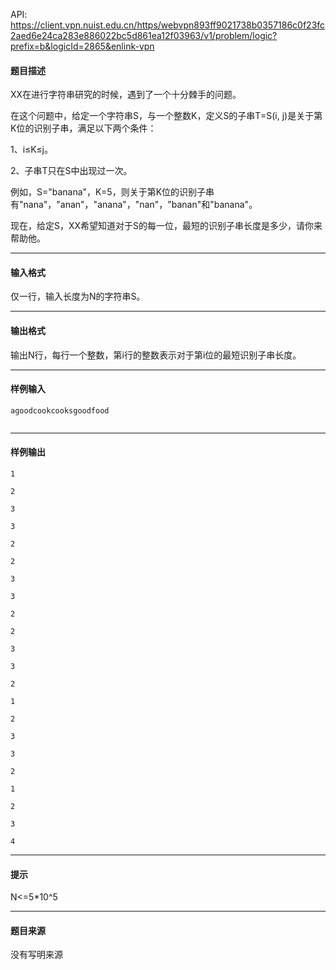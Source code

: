 API: https://client.vpn.nuist.edu.cn/https/webvpn893ff9021738b0357186c0f23fc2aed6e24ca283e886022bc5d861ea12f03963/v1/problem/logic?prefix=b&logicId=2865&enlink-vpn

#### 题目描述

XX在进行字符串研究的时候，遇到了一个十分棘手的问题。

在这个问题中，给定一个字符串S，与一个整数K，定义S的子串T=S(i, j)是关于第K位的识别子串，满足以下两个条件：

1、i≤K≤j。

2、子串T只在S中出现过一次。

例如，S="banana"，K=5，则关于第K位的识别子串有"nana"，"anan"，"anana"，"nan"，"banan"和"banana"。

现在，给定S，XX希望知道对于S的每一位，最短的识别子串长度是多少，请你来帮助他。

---

#### 输入格式

仅一行，输入长度为N的字符串S。

---

#### 输出格式

输出N行，每行一个整数，第i行的整数表示对于第i位的最短识别子串长度。

---

#### 样例输入
```
agoodcookcooksgoodfood


```

---

#### 样例输出
```
1

2

3

3

2

2

3

3

2

2

3

3

2

1

2

3

3

2

1

2

3

4

```

---

#### 提示

N<=5\*10^5

---

#### 题目来源

没有写明来源